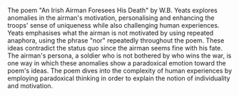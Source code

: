 The poem "An Irish Airman Foresees His Death" by W.B. Yeats explores anomalies in the airman's motivation, personalising and enhancing the troops' sense of uniqueness while also challenging human experiences. Yeats emphasises what the airman is not motivated by using repeated anaphora, using the phrase "nor" repeatedly throughout the poem. These ideas contradict the status quo since the airman seems fine with his fate. The airman's persona, a soldier who is not bothered by who wins the war, is one way in which these anomalies show a paradoxical emotion toward the poem's ideas. The poem dives into the complexity of human experiences by employing paradoxical thinking in order to explain the notion of individuality and motivation.

